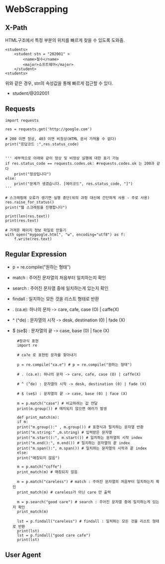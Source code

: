 # WebScrapping

## X-Path

HTML구조에서 특정 부분의 위치를 빠르게 찾을 수 있도록 도와줌.

    <students>
    	<student stn = "202001" >
    		<name>철수</name>
    		<major>소프트웨어</major>
    	</student>
    <students>

위와 같은 경우, stn의 속성값을 통해 빠르게 접근할 수 있다.

- student/@202001

## Requests

    import requests

    res = requests.get('http://google.com')

    # 200 이면 정상, 403 이면 비정상(HTML 문서 가져올 수 없다)
    print("응답코드 :",res.status_code)


    ''' 세부적으로 아래와 같이 정상 및 비정상 실행에 대한 표기 가능
    if res.status_code == requests.codes.ok: #requests.codes.ok 는 200과 같다
    	print("정상입니다")
    else:
    	print("문제가 생겼습니다. [에러코드", res.status_code, "]")
    '''

    # 스크래핑에 오류가 생기면 실행 중단(위의 과정 대신에 간단하게 사용 - 주로 사용)
    res.raise_for_status()
    print("웹 스크래핑을 진행합니다")

    print(len(res.text))
    print(res.text)

    # 가져온 페이지 정보 파일로 만들기
    with open("mygoogle.html", "w", encoding="utf8") as f:
    	f.write(res.text)

## Regular Expression

- p = re.compile("원하는 형태")
- match : 주어진 문자열의 처음부터 일치하는지 확인
- search : 주어진 문자열 중에 일치하는게 있는지 확인
- findall : 일치하는 모든 것을 리스트 형태로 반환
- . (ca.e): 하나의 문자 -> care, cafe, case (O) | caffe(X)
- ^ (^de) : 문자열의 시작 -> desk, destination (0) | fade (X)
- $ (se$) : 문자열의 끝 -> case, base (0) | face (X)

        #정규식 표현
        import re

        # ca?e 로 표현된 문자를 찾아내기

        p = re.compile("ca.e") # p = re.compile("원하는 형태")

        # . (ca.e): 하나의 문자 -> care, cafe, case (O) | caffe(X)

        # ^ (^de) : 문자열의 시작 -> desk, destination (0) | fade (X)

        # $ (se$) : 문자열의 끝 -> case, base (0) | face (X)

        m = p.match("case") # 비교하려는 값 전달
        print(m.group()) # 매치되지 않으면 에러가 발생

        def print_match(m):
        if m:
        print("m.group():" , m.group()) # 표현식과 일치하는 문자열 반환
        print("m.string:" ,m.string) # 입력받은 문자열
        print("m.start():", m.start()) # 일치하는 문자열의 시작 index
        print("m.end():", m.end()) # 일치하는 문자열의 끝 index
        print("m.span():", m.span()) # 일치하는 문자열의 시작과 끝 index
        else:
        print("매칭되지 않음")

        m = p.match("coffe")
        print_match(m) # 매칭되지 않음

        m = p.match("careless") # match : 주어진 문자열의 처음부터 일치하는지 확인
        print_match(m) # careless가 아닌 care 만 출력

        m = p.search("good care") # search : 주어진 문자열 중에 일치하는게 있는지 확인
        print_match(m)

        lst = p.findall("careless") # findall : 일치하는 모든 것을 리스트 형태로 반환
        print(lst)
        lst = p.findall("good care cafe")
        print(lst)

## User Agent
